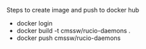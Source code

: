 Steps to create image and push to docker hub

* docker login
* docker build -t cmssw/rucio-daemons .
* docker push cmssw/rucio-daemons
